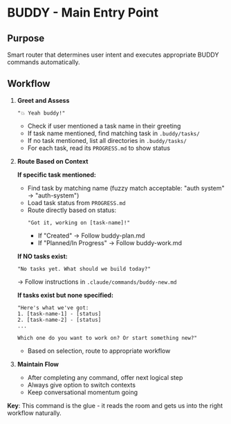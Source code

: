 # BUDDY - Main Entry Point

## Purpose

Smart router that determines user intent and executes appropriate BUDDY commands automatically.

## Workflow

1. **Greet and Assess**

   ```
   "💥 Yeah buddy!"
   ```

   - Check if user mentioned a task name in their greeting
   - If task name mentioned, find matching task in `.buddy/tasks/`
   - If no task mentioned, list all directories in `.buddy/tasks/`
   - For each task, read its `PROGRESS.md` to show status

2. **Route Based on Context**

   **If specific task mentioned:**

   - Find task by matching name (fuzzy match acceptable: "auth system" → "auth-system")
   - Load task status from `PROGRESS.md`
   - Route directly based on status:
     ```
     "Got it, working on [task-name]!"
     ```
     - If "Created" → Follow buddy-plan.md
     - If "Planned/In Progress" → Follow buddy-work.md

   **If NO tasks exist:**

   ```
   "No tasks yet. What should we build today?"
   ```

   → Follow instructions in `.claude/commands/buddy-new.md`

   **If tasks exist but none specified:**

   ```
   "Here's what we've got:
   1. [task-name-1] - [status]
   2. [task-name-2] - [status]
   ...

   Which one do you want to work on? Or start something new?"
   ```

   - Based on selection, route to appropriate workflow

3. **Maintain Flow**
   - After completing any command, offer next logical step
   - Always give option to switch contexts
   - Keep conversational momentum going

**Key**: This command is the glue - it reads the room and gets us into the right workflow naturally.
